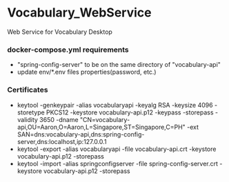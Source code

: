 Vocabulary_WebService
=====================

Web Service for Vocabulary Desktop

### docker-compose.yml requirements
- "spring-config-server" to be on the same directory of "vocabulary-api"
- update env/*.env files properties(password, etc.)

### Certificates
- keytool -genkeypair -alias vocabularyapi -keyalg RSA -keysize 4096 -storetype PKCS12 -keystore vocabulary-api.p12 -keypass <pass> -storepass <pass> -validity 3650 -dname "CN=vocabulary-api,OU=Aaron,O=Aaron,L=Singapore,ST=Singapore,C=PH" -ext SAN=dns:vocabulary-api,dns:spring-config-server,dns:localhost,ip:127.0.0.1
- keytool -export -alias vocabularyapi -file vocabulary-api.crt -keystore vocabulary-api.p12 -storepass <pass>
- keytool -import -alias springconfigserver -file spring-config-server.crt -keystore  vocabulary-api.p12 -storepass <pass>
